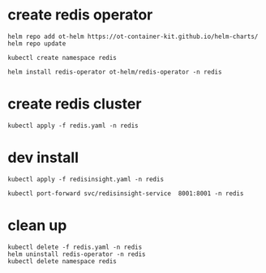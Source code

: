 # create redis operator

```
helm repo add ot-helm https://ot-container-kit.github.io/helm-charts/
helm repo update
```

```
kubectl create namespace redis
```

```
helm install redis-operator ot-helm/redis-operator -n redis
```

# create redis cluster

```
kubectl apply -f redis.yaml -n redis
```

# dev install

```
kubectl apply -f redisinsight.yaml -n redis
```

```
kubectl port-forward svc/redisinsight-service  8001:8001 -n redis
```

# clean up

```
kubectl delete -f redis.yaml -n redis
helm uninstall redis-operator -n redis
kubectl delete namespace redis
```
